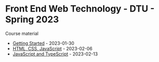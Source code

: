 # Front End Web Technology - DTU - Spring 2023

Course material

- [Getting Started](./01-getting-started/) - 2023-01-30
- [HTML, CSS, JavaScript](./02-html-css-js/) - 2023-02-06
- [JavaScript and TypeScript](./03-javascript-typescript/) - 2023-02-13
